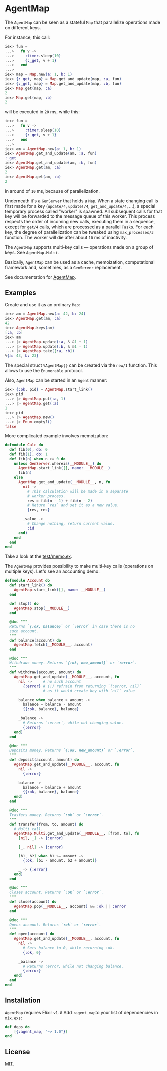 # AgentMap

The `AgentMap` can be seen as a stateful `Map` that parallelize operations
made on different keys. 

For instance, this call:

```elixir
iex> fun =
...>   fn v ->
...>     :timer.sleep(10)
...>     {:_get, v + 1}
...>   end
...>
iex> map = Map.new(a: 1, b: 1)
iex> {:_get, map} = Map.get_and_update(map, :a, fun)
iex> {:_get, map} = Map.get_and_update(map, :b, fun)
iex> Map.get(map, :a)
2
iex> Map.get(map, :b)
2
```

will be executed in `20` ms, while this:

```elixir
iex> fun =
...>   fn v ->
...>     :timer.sleep(10)
...>     {:_get, v + 1}
...>   end
...>
iex> am = AgentMap.new(a: 1, b: 1)
iex> AgentMap.get_and_update(am, :a, fun)
:_get
iex> AgentMap.get_and_update(am, :b, fun)
iex> AgentMap.get(am, :a)
2
iex> AgentMap.get(am, :b)
2
```

in around of `10` ms, because of parallelization.

Underneath it's a `GenServer` that holds a `Map`. When a state changing call is
first made for a key (`update/4`, `update!/4`, `get_and_update/4`, …), a special
temporary process called "worker" is spawned. All subsequent calls for that key
will be forwarded to the message queue of this worker. This process respects the
order of incoming new calls, executing them in a sequence, except for `get/4`
calls, which are processed as a parallel `Task`s. For each key, the degree of
parallelization can be tweaked using `max_processes/3` function. The worker will
die after about `10` ms of inactivity.

The `AgentMap` supports multi-key calls — operations made on a group of keys.
See `AgentMap.Multi`.

Basically, `AgentMap` can be used as a cache, memoization, computational
framework and, sometimes, as a `GenServer` replacement.

See documentation for [AgentMap](https://hexdocs.pm/agent_map).

## Examples

Create and use it as an ordinary `Map`:

```elixir
iex> am = AgentMap.new(a: 42, b: 24)
iex> AgentMap.get(am, :a)
42
iex> AgentMap.keys(am)
[:a, :b]
iex> am
...> |> AgentMap.update(:a, & &1 + 1)
...> |> AgentMap.update(:b, & &1 - 1)
...> |> AgentMap.take([:a, :b])
%{a: 43, b: 23}
```

The special struct `%AgentMap{}` can be created via the `new/1` function. This
allows to use the `Enumerable` protocol.

Also, `AgentMap` can be started in an `Agent` manner:

```elixir
iex> {:ok, pid} = AgentMap.start_link()
iex> pid
...> |> AgentMap.put(:a, 1)
...> |> AgentMap.get(:a)
1
iex> pid
...> |> AgentMap.new()
...> |> Enum.empty?()
false
```

More complicated example involves memoization:

```elixir
defmodule Calc do
  def fib(0), do: 0
  def fib(1), do: 1
  def fib(n) when n >= 0 do
    unless GenServer.whereis(__MODULE__) do
      AgentMap.start_link([], name: __MODULE__)
      fib(n)
    else
      AgentMap.get_and_update(__MODULE__, n, fn
        nil ->
          # This calculation will be made in a separate
          # worker process.
          res = fib(n - 1) + fib(n - 2)
          # Return `res` and set it as a new value.
          {res, res}

        _value ->
          # Change nothing, return current value.
          :id
      end)
    end
  end
end
```

Take a look at the
[test/memo.ex](https://github.com/zergera/agent_map/blob/master/test/memo.ex).

The `AgentMap` provides possibility to make multi-key calls (operations on
multiple keys). Let's see an accounting demo:

```elixir
defmodule Account do
  def start_link() do
    AgentMap.start_link([], name: __MODULE__)
  end

  def stop() do
    AgentMap.stop(__MODULE__)
  end

  @doc """
  Returns `{:ok, balance}` or `:error` in case there is no
  such account.
  """
  def balance(account) do
    AgentMap.fetch(__MODULE__, account)
  end

  @doc """
  Withdraws money. Returns `{:ok, new_amount}` or `:error`.
  """
  def withdraw(account, amount) do
    AgentMap.get_and_update(__MODULE__, account, fn
      nil ->     # no such account
        {:error} # (!) refrain from returning `{:error, nil}`
                 # as it would create key with `nil` value

      balance when balance > amount ->
        balance = balance - amount
        {{:ok, balance}, balance}

      _balance ->
        # Returns `:error`, while not changing value.
        {:error}
    end)
  end

  @doc """
  Deposits money. Returns `{:ok, new_amount}` or `:error`.
  """
  def deposit(account, amount) do
    AgentMap.get_and_update(__MODULE__, account, fn
      nil ->
        {:error}

      balance ->
        balance = balance + amount
        {{:ok, balance}, balance}
    end)
  end

  @doc """
  Trasfers money. Returns `:ok` or `:error`.
  """
  def transfer(from, to, amount) do
    # Multi call.
    AgentMap.Multi.get_and_update(__MODULE__, [from, to], fn
      [nil, _] -> {:error}

      [_, nil] -> {:error}

      [b1, b2] when b1 >= amount ->
        {:ok, [b1 - amount, b2 + amount]}

      _ -> {:error}
    end)
  end

  @doc """
  Closes account. Returns `:ok` or `:error`.
  """
  def close(account) do
    AgentMap.pop(__MODULE__, account) && :ok || :error
  end

  @doc """
  Opens account. Returns `:ok` or `:error`.
  """
  def open(account) do
    AgentMap.get_and_update(__MODULE__, account, fn
      nil ->
        # Sets balance to 0, while returning :ok.
        {:ok, 0}

      _balance ->
        # Returns :error, while not changing balance.
        {:error}
    end)
  end
end
```

## Installation

`AgentMap` requires Elixir `v1.8` Add `:agent_map`to your list of dependencies
in `mix.exs`:

```elixir
def deps do
    [{:agent_map, "~> 1.0"}]
end
```

## License

[MIT](https://github.com/zergera/agent_map/blob/dev/LICENSE).
